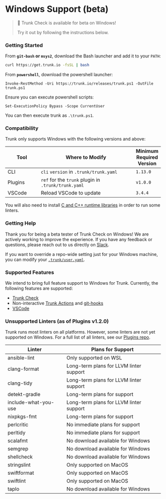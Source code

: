 # Windows Support (beta)

> 📘 Trunk Check is available for beta on Windows!
>
> Try it out by following the instructions below.

### Getting Started

From **`git-bash` or `msys2`**, download the Bash launcher and add it to your `PATH`:

```bash
curl https://get.trunk.io -fsSL | bash
```

From **`powershell`**, download the powershell launcher:

```Text
Invoke-RestMethod -Uri https://trunk.io/releases/trunk.ps1 -OutFile trunk.ps1
```

Ensure you can execute powershell scripts:

```Text
Set-ExecutionPolicy Bypass -Scope CurrentUser
```

You can then execute trunk as `.\trunk.ps1`.

### Compatibility

Trunk only supports Windows with the following versions and above:

<table><thead><tr><th width="112.33333333333331">Tool</th><th width="397">Where to Modify</th><th>Minimum Required Version</th></tr></thead><tbody><tr><td>CLI</td><td><code>cli</code> <code>version</code> in <code>.trunk/trunk.yaml</code></td><td><code>1.13.0</code></td></tr><tr><td>Plugins</td><td><code>ref</code> for the <code>trunk</code> plugin in <code>.trunk/trunk.yaml</code></td><td><code>v1.0.0</code></td></tr><tr><td>VSCode</td><td>Reload VSCode to update</td><td><code>3.4.4</code></td></tr></tbody></table>

You will also need to install [C and C++ runtime libraries](https://aka.ms/vs/17/release/vc\_redist.x64.exe) in order to run some linters.

### Getting Help

Thank you for being a beta tester of Trunk Check on Windows! We are actively working to improve the experience. If you have any feedback or questions, please reach out to us directly on [Slack](https://slack.trunk.io/).

If you want to override a repo-wide setting just for your Windows machine, you can modify your [`.trunk/user.yaml`](../../reference/user-yaml.md).

### Supported Features

We intend to bring full feature support to Windows for Trunk. Currently, the following features are supported:

* [Trunk Check](../../)
* Non-interactive [Trunk Actions](../actions/) and [git-hooks](../actions/git-hooks.md)
* [VSCode](../../ide-integration/vs-code.md)

### Unsupported Linters (as of Plugins v1.2.0)

Trunk runs most linters on all platforms. However, some linters are not yet supported on Windows. For a full list of all linters, see our [Plugins repo](https://github.com/trunk-io/plugins).

<table data-full-width="false"><thead><tr><th>Linter</th><th>Plans for Support</th></tr></thead><tbody><tr><td>ansible-lint</td><td>Only supported on WSL</td></tr><tr><td>clang-format</td><td>Long-term plans for LLVM linter support</td></tr><tr><td>clang-tidy</td><td>Long-term plans for LLVM linter support</td></tr><tr><td>detekt-gradle</td><td>Long-term plans for support</td></tr><tr><td>include-what-you-use</td><td>Long-term plans for LLVM linter support</td></tr><tr><td>nixpkgs-fmt</td><td>Long-term plans for support</td></tr><tr><td>perlcritic</td><td>No immediate plans for support</td></tr><tr><td>perltidy</td><td>No immediate plans for support</td></tr><tr><td>scalafmt</td><td>No download available for Windows</td></tr><tr><td>semgrep</td><td>No download available for Windows</td></tr><tr><td>shellcheck</td><td>No download available for Windows</td></tr><tr><td>stringslint</td><td>Only supported on MacOS</td></tr><tr><td>swiftformat</td><td>Only supported on MacOS</td></tr><tr><td>swiftlint</td><td>Only supported on MacOS</td></tr><tr><td>taplo</td><td>No download available for Windows</td></tr></tbody></table>
